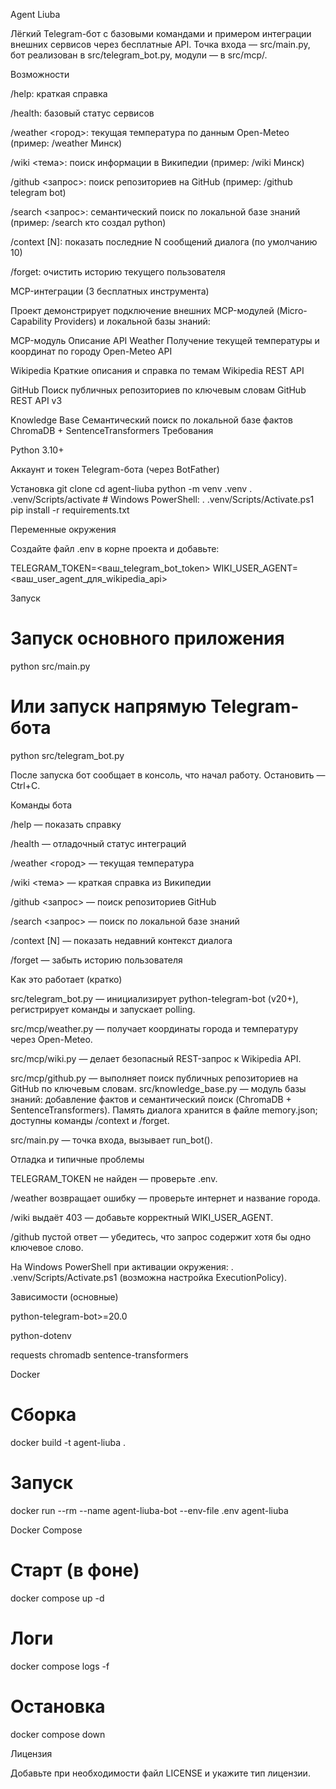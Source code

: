 Agent Liuba

Лёгкий Telegram-бот с базовыми командами и примером интеграции внешних сервисов через бесплатные API.
Точка входа — src/main.py, бот реализован в src/telegram_bot.py, модули — в src/mcp/.

Возможности

/help: краткая справка

/health: базовый статус сервисов

/weather <город>: текущая температура по данным Open-Meteo (пример: /weather Минск)

/wiki <тема>: поиск информации в Википедии (пример: /wiki Минск)

/github <запрос>: поиск репозиториев на GitHub (пример: /github telegram bot)

/search <запрос>: семантический поиск по локальной базе знаний (пример: /search кто создал python)

/context [N]: показать последние N сообщений диалога (по умолчанию 10)

/forget: очистить историю текущего пользователя

MCP-интеграции (3 бесплатных инструмента)

Проект демонстрирует подключение внешних MCP-модулей (Micro-Capability Providers) и локальной базы знаний:

MCP-модуль	Описание	API
Weather	Получение текущей температуры и координат по городу	Open-Meteo API

Wikipedia	Краткие описания и справка по темам	Wikipedia REST API

GitHub	Поиск публичных репозиториев по ключевым словам	GitHub REST API v3

Knowledge Base	Семантический поиск по локальной базе фактов	ChromaDB + SentenceTransformers
Требования

Python 3.10+

Аккаунт и токен Telegram-бота (через BotFather)

Установка
git clone <repo-url>
cd agent-liuba
python -m venv .venv
. .venv/Scripts/activate  # Windows PowerShell: . .venv/Scripts/Activate.ps1
pip install -r requirements.txt

Переменные окружения

Создайте файл .env в корне проекта и добавьте:

TELEGRAM_TOKEN=<ваш_telegram_bot_token>
WIKI_USER_AGENT=<ваш_user_agent_для_wikipedia_api>

Запуск
# Запуск основного приложения
python src/main.py

# Или запуск напрямую Telegram-бота
python src/telegram_bot.py


После запуска бот сообщает в консоль, что начал работу.
Остановить — Ctrl+C.

Команды бота

/help — показать справку

/health — отладочный статус интеграций

/weather <город> — текущая температура

/wiki <тема> — краткая справка из Википедии

/github <запрос> — поиск репозиториев GitHub

/search <запрос> — поиск по локальной базе знаний

/context [N] — показать недавний контекст диалога

/forget — забыть историю пользователя

Как это работает (кратко)

src/telegram_bot.py — инициализирует python-telegram-bot (v20+), регистрирует команды и запускает polling.

src/mcp/weather.py — получает координаты города и температуру через Open-Meteo.

src/mcp/wiki.py — делает безопасный REST-запрос к Wikipedia API.

src/mcp/github.py — выполняет поиск публичных репозиториев на GitHub по ключевым словам.
src/knowledge_base.py — модуль базы знаний: добавление фактов и семантический поиск (ChromaDB + SentenceTransformers).
Память диалога хранится в файле memory.json; доступны команды /context и /forget.

src/main.py — точка входа, вызывает run_bot().

Отладка и типичные проблемы

TELEGRAM_TOKEN не найден — проверьте .env.

/weather возвращает ошибку — проверьте интернет и название города.

/wiki выдаёт 403 — добавьте корректный WIKI_USER_AGENT.

/github пустой ответ — убедитесь, что запрос содержит хотя бы одно ключевое слово.

На Windows PowerShell при активации окружения: . .venv/Scripts/Activate.ps1 (возможна настройка ExecutionPolicy).

Зависимости (основные)

python-telegram-bot>=20.0

python-dotenv

requests
chromadb
sentence-transformers

Docker
# Сборка
docker build -t agent-liuba .

# Запуск
docker run --rm --name agent-liuba-bot --env-file .env agent-liuba

Docker Compose
# Старт (в фоне)
docker compose up -d

# Логи
docker compose logs -f

# Остановка
docker compose down

Лицензия

Добавьте при необходимости файл LICENSE и укажите тип лицензии.